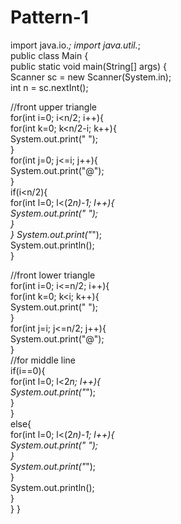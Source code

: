 # Pattern-1
import java.io.*; 
import java.util.*;  
public class Main { 	
  public static void main(String[] args) { 	
  Scanner sc = new Scanner(System.in); 		 		
  int n = sc.nextInt(); 		 		
  
  //front upper triangle  		
  for(int i=0; i<n/2; i++){ 		    
    for(int k=0; k<n/2-i; k++){ 		        
      System.out.print(" "); 		    
    } 		    
    for(int j=0; j<=i; j++){ 		        
      System.out.print("@"); 		    
    } 		    
    if(i<n/2){ 		        
      for(int l=0; l<(2*n)-1; l++){ 		            
        System.out.print(" "); 		        
      } 		    
    }
    System.out.print("*"); 		    
    System.out.println(); 		
  }           
  
  //front lower triangle 		
  for(int i=0; i<=n/2; i++){ 		    
  for(int k=0; k<i; k++){ 		        
    System.out.print(" "); 		    
  } 		    
  for(int j=i; j<=n/2; j++){ 		        
    System.out.print("@"); 		        
  } 		    
  //for middle line 		    
  if(i==0){ 		        
    for(int l=0; l<2*n; l++){ 		            
      System.out.print("*"); 		        
    } 		    
  } 		    
  else{ 		        
    for(int l=0; l<(2*n)-1; l++){ 		            
      System.out.print(" "); 		        
    } 		        
    System.out.print("*"); 		    
  } 		    
  System.out.println(); 		
}  	
} 
}
